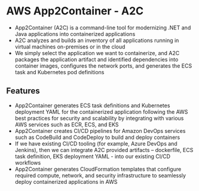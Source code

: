 # AWS App2Container - A2C

- App2Container (A2C) is a command-line tool for modernizing .NET and Java applications into containerized applications
- A2C analyzes and builds an inventory of all applications running in virtual machines on-premises or in the cloud
- We simply select the application we want to containerize, and A2C packages the application artifact and identified dependencies into container images, configures the network ports, and generates the ECS task and Kubernetes pod definitions

## Features

- App2Container generates ECS task definitions and Kubernetes deployment YAML for the containerized application following the AWS best practices for security and scalability by integrating with various AWS services such as ECR, ECS, and EKS
- App2Container creates CI/CD pipelines for Amazon DevOps services such as CodeBuild and CodeDeploy to build and deploy containers
- If we have existing CI/CD tooling (for example, Azure DevOps and Jenkins), then we can integrate A2C provided artifacts – dockerfile, ECS task definition, EKS deployment YAML - into our existing CI/CD workflows
- App2Container generates CloudFormation templates that configure required compute, network, and security infrastructure to seamlessly deploy containerized applications in AWS